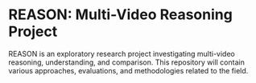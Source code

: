 # REASON: Multi-Video Reasoning Project 
REASON is an exploratory research project investigating multi-video reasoning, understanding, and comparison. 
This repository will contain various approaches, evaluations, and methodologies related to the field. 
